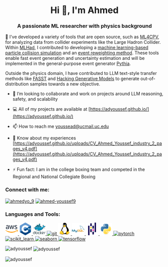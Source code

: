 <!-- [![MasterHead](https://1.bp.blogspot.com/-7A4WynwLsMw/XbBpCXG8fHI/AAAAAAAAMt4/uOa1bpLskYgrwGbllhSu2SDj_Mig8SXJQCLcBGAsYHQ/s1600/2000_600px.gif)](https://adyoussef.github.io/) -->

<h1 align="center">Hi 👋, I'm Ahmed </h1>
<h3 align="center">A passionate ML researcher with physics background</h3>
<!--(img align="right" alt="Coding" width="400" src="https://cdn.dribbble.com/users/1162077/screenshots/3848914/programmer.gif") -->

<!-- <p align="left"> <a href="https://twitter.com/ahmedyo_9" target="blank"><img src="https://img.shields.io/twitter/follow/ahmedyo_9?logo=twitter&style=for-the-badge" alt="ahmedyo_9" /></a> </p> -->

🔭 I've developed a variety of tools that are open source, such as [ML4CPV](https://github.com/adamdddave/EMD4CPV), for analyzing data from collider experiments like the Large Hadron Collider. Within [MLHad](https://uchep.gitlab.io/mlhad-docs/), I contributed to developing a [machine learning-based particle collision simulation](https://gitlab.com/uchep/mlhad) and an [event reweighting method](https://gitlab.com/uchep/mlhad-weights-validation). These tools enable fast event generation and uncertainty estimation and will be implemented in the general-purpose event generator [Pythia](https://pythia.org/).

Outside the physics domain, I have contributed to LLM text-style transfer methods like [FASST](https://github.com/omaralsayed/fasst) and [Hacking Generative Models]() to generate out-of-distribution samples towards a new objective.

- 👯 I’m looking to collaborate and work on projects around LLM reasoning, safety, and scalability

- 💻 All of my projects are available at [https://adyoussef.github.io/](https://adyoussef.github.io/)

- 📫 How to reach me youssead@ucmail.uc.edu

- 📄 Know about my experiences [https://adyoussef.github.io/uploads/CV_Ahmed_Youssef_industry_2_pages_v4.pdf](https://adyoussef.github.io/uploads/CV_Ahmed_Youssef_industry_2_pages_v4.pdf)

- ⚡ Fun fact: I am in the college boxing team and competed in the Regional and National Collegiate Boxing

<h3 align="left">Connect with me:</h3>
<p align="left">
<a href="https://twitter.com/ahmedyo_9" target="blank"><img align="center" src="https://raw.githubusercontent.com/rahuldkjain/github-profile-readme-generator/master/src/images/icons/Social/twitter.svg" alt="ahmedyo_9" height="30" width="40" /></a>
<a href="https://linkedin.com/in/ahmed-youssef9" target="blank"><img align="center" src="https://raw.githubusercontent.com/rahuldkjain/github-profile-readme-generator/master/src/images/icons/Social/linked-in-alt.svg" alt="ahmed-youssef9" height="30" width="40" /></a>
</p>

<h3 align="left">Languages and Tools:</h3>
<p align="left"> <a href="https://aws.amazon.com" target="_blank" rel="noreferrer"> <img src="https://raw.githubusercontent.com/devicons/devicon/master/icons/amazonwebservices/amazonwebservices-original-wordmark.svg" alt="aws" width="40" height="40"/> </a> <a href="https://www.w3schools.com/cpp/" target="_blank" rel="noreferrer"> <img src="https://raw.githubusercontent.com/devicons/devicon/master/icons/cplusplus/cplusplus-original.svg" alt="cplusplus" width="40" height="40"/> </a> <a href="https://www.docker.com/" target="_blank" rel="noreferrer"> <img src="https://raw.githubusercontent.com/devicons/devicon/master/icons/docker/docker-original-wordmark.svg" alt="docker" width="40" height="40"/> </a> <a href="https://git-scm.com/" target="_blank" rel="noreferrer"> <img src="https://www.vectorlogo.zone/logos/git-scm/git-scm-icon.svg" alt="git" width="40" height="40"/> </a> <a href="https://www.linux.org/" target="_blank" rel="noreferrer"> <img src="https://raw.githubusercontent.com/devicons/devicon/master/icons/linux/linux-original.svg" alt="linux" width="40" height="40"/> </a> <a href="https://www.mysql.com/" target="_blank" rel="noreferrer"> <img src="https://raw.githubusercontent.com/devicons/devicon/master/icons/mysql/mysql-original-wordmark.svg" alt="mysql" width="40" height="40"/> </a> <a href="https://pandas.pydata.org/" target="_blank" rel="noreferrer"> <img src="https://raw.githubusercontent.com/devicons/devicon/2ae2a900d2f041da66e950e4d48052658d850630/icons/pandas/pandas-original.svg" alt="pandas" width="40" height="40"/> </a> <a href="https://www.python.org" target="_blank" rel="noreferrer"> <img src="https://raw.githubusercontent.com/devicons/devicon/master/icons/python/python-original.svg" alt="python" width="40" height="40"/> </a> <a href="https://pytorch.org/" target="_blank" rel="noreferrer"> <img src="https://www.vectorlogo.zone/logos/pytorch/pytorch-icon.svg" alt="pytorch" width="40" height="40"/> </a> <a href="https://scikit-learn.org/" target="_blank" rel="noreferrer"> <img src="https://upload.wikimedia.org/wikipedia/commons/0/05/Scikit_learn_logo_small.svg" alt="scikit_learn" width="40" height="40"/> </a> <a href="https://seaborn.pydata.org/" target="_blank" rel="noreferrer"> <img src="https://seaborn.pydata.org/_images/logo-mark-lightbg.svg" alt="seaborn" width="40" height="40"/> </a> <a href="https://www.tensorflow.org" target="_blank" rel="noreferrer"> <img src="https://www.vectorlogo.zone/logos/tensorflow/tensorflow-icon.svg" alt="tensorflow" width="40" height="40"/> </a> </p>

<p><img align="left" src="https://github-readme-stats.vercel.app/api/top-langs?username=adyoussef&show_icons=true&locale=en&layout=compact" alt="adyoussef" /></p>

<p>&nbsp;<img align="center" src="https://github-readme-stats.vercel.app/api?username=adyoussef&show_icons=true&locale=en" alt="adyoussef" /></p>

<p><img align="center" src="https://github-readme-streak-stats.herokuapp.com/?user=adyoussef&" alt="adyoussef" /></p>





<!--
**adyoussef/adyoussef** is a ✨ _special_ ✨ repository because its `README.md` (this file) appears on your GitHub profile.

Here are some ideas to get you started:

- 🔭 I’m currently working on ...
- 🌱 I’m currently learning ...
- 👯 I’m looking to collaborate on ...
- 🤔 I’m looking for help with ...
- 💬 Ask me about ...
- 📫 How to reach me: ...
- 😄 Pronouns: ...
- ⚡ Fun fact: ...
-->
